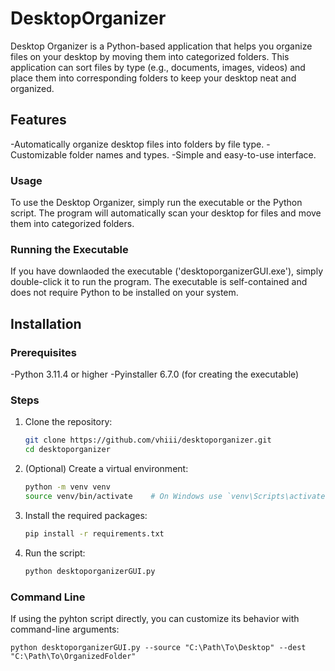 # DesktopOrganizer
Desktop Organizer is a Python-based application that helps you organize files on your desktop by moving them into categorized folders. This application can sort files by type (e.g., documents, images, videos) and place them into corresponding folders to keep your desktop neat and organized.

## Features
-Automatically organize desktop files into folders by file type.
-Customizable folder names and types. 
-Simple and easy-to-use interface. 

### Usage
To use the Desktop Organizer, simply run the executable or the Python script. The program will automatically scan your desktop for files and move them into categorized folders.

### Running the Executable
If you have downlaoded the executable ('desktoporganizerGUI.exe'), simply double-click it to run the program. The executable is self-contained and does not require Python to be installed on your system.

## Installation

### Prerequisites
-Python 3.11.4 or higher
-Pyinstaller 6.7.0 (for creating the executable)

### Steps
1. Clone the repository:

    ```sh
    git clone https://github.com/vhiii/desktoporganizer.git
    cd desktoporganizer
    ```

2. (Optional) Create a virtual environment:

    ```sh
    python -m venv venv
    source venv/bin/activate    # On Windows use `venv\Scripts\activate`
    ```

3. Install the required packages:

    ```sh
    pip install -r requirements.txt
    ```

4. Run the script:

    ```sh
    python desktoporganizerGUI.py
    ```

### Command Line
If using the pyhton script directly, you can customize its behavior with command-line arguments:
   
    python desktoporganizerGUI.py --source "C:\Path\To\Desktop" --dest "C:\Path\To\OrganizedFolder"

